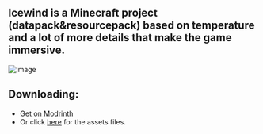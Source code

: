 ## Icewind is a Minecraft project (datapack&resourcepack) based on temperature and a lot of more details that make the game immersive.
![image](https://github.com/user-attachments/assets/c2242776-46dd-4135-9e04-c81093c52958)

## Downloading:
- [Get on Modrinth](https://modrinth.com/datapack/icewind)
- Or click [here](https://github.com/Lepek8777/icewind_assets) for the assets files.
